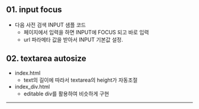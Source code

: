 ## 01. input focus 
* 다음 사전 검색 INPUT 샘플 코드 
  * 페이지에서 입력을 하면 INPUT에 FOCUS 되고 바로 입력 
  * url 파라메타 값을 받아서 INPUT 기본값 설정. 
## 02. textarea autosize 
* index.html
  - text의 길이에 따라서 textarea의 height가 자동조절
* index_div.html
  - editable div를 활용하여 비슷하게 구현 
------------------------